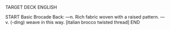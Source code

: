 TARGET DECK
ENGLISH

START
Basic
Brocade
Back: —n. Rich fabric woven with a raised pattern. —v. (-ding) weave in this way. [italian brocco twisted thread]
END
